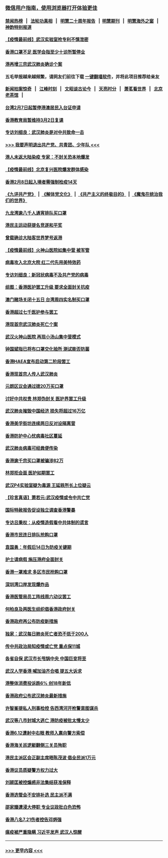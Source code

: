 ### [微信用户指南，使用浏览器打开体验更佳](https://github.com/gfw-breaker/banned-news1/blob/master/indexes/wechat-guide.md?t=0)
#### [禁闻热榜](热点新闻.md?t=0)  &nbsp;&nbsp;|&nbsp;&nbsp; [法轮功真相](https://github.com/gfw-breaker/truth/blob/master/README.md?t=0) &nbsp;&nbsp;|&nbsp;&nbsp; [明慧二十周年报告](https://github.com/gfw-breaker/mh-reports/blob/master/README.md?t=0) &nbsp;&nbsp;|&nbsp;&nbsp;[明慧期刊](https://github.com/gfw-breaker/mh-qikan) &nbsp;&nbsp;|&nbsp;&nbsp; [明慧海外之窗](https://github.com/gfw-breaker/mh-news/blob/master/README.md?t=0) &nbsp;&nbsp;|&nbsp;&nbsp; [神韵特别报道](https://github.com/gfw-breaker/mh-news/blob/master/shenyun.md?t=0)
#### [【疫情最前线】武汉实验室抢专利不慎泄密](../pages/nsc415/n11850310.md?t=02080555) 
#### [香港口罩不足 医学会指至少十诊所暂停业](../pages/nsc415/n11850301.md?t=02080555) 
#### [港再增三宗武汉肺炎确诊个案](../pages/nsc415/n11850328.md?t=02080555) 
#### 五毛举报越来越频繁，请网友们前往下载 [一键翻墙软件](https://github.com/gfw-breaker/ssr-accounts)，并将此项目推荐给亲友
#### [新闻拍案惊奇](https://github.com/gfw-breaker/banned-news1/blob/master/pages/link4.md) &nbsp;&nbsp;|&nbsp;&nbsp; [江峰时刻](https://github.com/gfw-breaker/banned-news1/blob/master/pages/link4.md) &nbsp;&nbsp;|&nbsp;&nbsp; [文昭谈古论今](https://github.com/gfw-breaker/banned-news1/blob/master/pages/link4.md) &nbsp;&nbsp;|&nbsp;&nbsp; [天亮时分](https://github.com/gfw-breaker/banned-news1/blob/master/pages/link4.md) &nbsp;&nbsp;|&nbsp;&nbsp; [萧茗看世界](https://github.com/gfw-breaker/banned-news1/blob/master/pages/link4.md) &nbsp;&nbsp;|&nbsp;&nbsp; [北京老茶馆](https://github.com/gfw-breaker/banned-news1/blob/master/pages/link4.md) &nbsp;&nbsp;|&nbsp;&nbsp; 
#### [台湾2月7日起暂停港澳居民入台证申请](../pages/nsc415/n11850304.md?t=02080555) 
#### [香港教育局暂维持3月2日复课](../pages/nsc415/n11850260.md?t=02080555) 
#### [专访刘细良：武汉肺炎是对中共致命一击](../pages/nsc415/n11849934.md?t=02080555) 
#### [>>> 我要声明退出共产党、共青团、少年队 <<<](https://github.com/begood0513/goodnews/blob/master/quit/letter.md) 
#### [港人未返大陆染疫 专家：不封关恐本地爆发](../pages/nsc415/n11848021.md?t=02080555) 
#### [【疫情最前线】北京复兴医院爆发群体感染](../pages/nsc415/n11847626.md?t=02080555) 
#### [香港2月8日起入境者需强制检疫14天](../pages/nsc415/n11847658.md?t=02080555) 
#### [《九评共产党》](https://github.com/begood0513/9ping.md/blob/master/README.md) &nbsp;|&nbsp; [《解体党文化》](../../../../jtdwh.md/blob/master/README.md)  &nbsp;|&nbsp; [《共产主义的终极目的》](../../../../gczydzjmd.md/blob/master/README.md) &nbsp;|&nbsp; [《魔鬼在统治我们的世界》](../../../../mgztzwmdsj.md/blob/master/README.md) 
#### [九龙湾逾八千人通宵排队买口罩](../pages/nsc415/n11847647.md?t=02080555) 
#### [港民主运动获提名竞逐和平奖](../pages/nsc415/n11847633.md?t=02080555) 
#### [曾载确诊大陆客世界梦号返港](../pages/nsc415/n11847608.md?t=02080555) 
#### [【疫情最前线】火神山医院如集中营 被军管](../pages/nsc415/n11847524.md?t=02080555) 
#### [病毒攻入北京大院 红二代先用美特效药](../pages/nsc415/n11847427.md?t=02080555) 
#### [专访刘细良：新冠状病毒不及共产党的病毒](../pages/nsc415/n11847164.md?t=02080555) 
#### [组图：香港医护罢工升级 要求全面封关抗疫](../pages/nsc415/n11844107.md?t=02080555) 
#### [澳门赌场关闭十五日 台湾周四实名制买口罩](../pages/nsc415/n11845083.md?t=02080555) 
#### [香港超过七千医护参与罢工](../pages/nsc415/n11845051.md?t=02080555) 
#### [港现首宗武汉肺炎死亡个案](../pages/nsc415/n11844998.md?t=02080555) 
#### [武汉火神山医院 再现小汤山集中营模式](../pages/nsc415/n11844763.md?t=02080555) 
#### [钟国斌指已将布口罩交化验所 测试能否防菌](../pages/nsc415/n11842783.md?t=02080555) 
#### [香港HAEA宣布启动第二阶段罢工](../pages/nsc415/n11842723.md?t=02080555) 
#### [香港现首宗人传人武汉肺炎](../pages/nsc415/n11842766.md?t=02080555) 
#### [元朗区议会通过拨20万买口罩](../pages/nsc415/n11842754.md?t=02080555) 
#### [讨好中共权贵 林郑伪封关 医护界罢工升级](../pages/nsc415/n11842359.md?t=02080555) 
#### [武汉肺炎摧毁中国经济 损失将超过16万亿](../pages/nsc415/n11839723.md?t=02080555) 
#### [香港美孚街坊连续两日反对设隔离营](../pages/nsc415/n11839962.md?t=02080555) 
#### [香港防护中心忧病毒社区蔓延](../pages/nsc415/n11839933.md?t=02080555) 
#### [武汉肺炎病毒可经粪便传染](../pages/nsc415/n11839939.md?t=02080555) 
#### [香港逾千宗买口罩被骗涉82万](../pages/nsc415/n11839914.md?t=02080555) 
#### [林郑拒会面 医护如期罢工](../pages/nsc415/n11839892.md?t=02080555) 
#### [武汉P4实验室疑为毒源 王延轶所长上位疑云](../pages/nsc415/n11835543.md?t=02080555) 
#### [【珍言真语】萧若元:武汉疫情或令中共亡党](../pages/nsc415/n11829394.md?t=02080555) 
#### [国际特赦报告促设独立调查香港警暴](../pages/nsc415/n11833845.md?t=02080555) 
#### [专访吕秉权：从疫情造假看中共体制的谎言](../pages/nsc415/n11833813.md?t=02080555) 
#### [香港市民连日排队抢购口罩](../pages/nsc415/n11833794.md?t=02080555) 
#### [袁国勇：年假后14日为防疫关键期](../pages/nsc415/n11831088.md?t=02080555) 
#### [护士请病假 施压港府全面封关](../pages/nsc415/n11831030.md?t=02080555) 
#### [香港一罩难求 多区市民抢购口罩](../pages/nsc415/n11831002.md?t=02080555) 
#### [深圳湾口岸发现爆炸品](../pages/nsc415/n11828802.md?t=02080555) 
#### [香港医管局员工阵线周六动议罢工](../pages/nsc415/n11828762.md?t=02080555) 
#### [何柏良及两医生组织倡香港政府封关](../pages/nsc415/n11828749.md?t=02080555) 
#### [香港政府再公布防疫新措施](../pages/nsc415/n11828716.md?t=02080555) 
#### [独家：武汉每日肺炎死亡者恐不低于200人](../pages/nsc415/n11828240.md?t=02080555) 
#### [传中共政治局知疫情或亡党 重点保11城](../pages/nsc415/n11828145.md?t=02080555) 
#### [各省自保 武汉市长甩锅中央 中国巨变将至](../pages/nsc415/n11828021.md?t=02080555) 
#### [武汉人学香港 喊加油齐合唱 提五大诉求](../pages/nsc415/n11827046.md?t=02080555) 
#### [港整体消费投诉跌6% 创18年新低](../pages/nsc415/n11817280.md?t=02080555) 
#### [香港政府公布武汉肺炎最新措施](../pages/nsc415/n11817152.md?t=02080555) 
#### [许智峯提私人刑事检控 告西湾河开枪警意图谋杀](../pages/nsc415/n11817132.md?t=02080555) 
#### [武汉等八市封城大逃亡 港防疫被批太慢太少](../pages/nsc415/n11817058.md?t=02080555) 
#### [香港6.12遭射中右眼 教师入禀向警方索偿](../pages/nsc415/n11814678.md?t=02080555) 
#### [香港海关巡逻艇翻侧三关员殉职](../pages/nsc415/n11814604.md?t=02080555) 
#### [港民主派区会正副主席晤陈茂波 倡全民派1万元](../pages/nsc415/n11814582.md?t=02080555) 
#### [香港议员质疑警方权力过大](../pages/nsc415/n11814560.md?t=02080555) 
#### [刘颕匡被控煽惑非法集结获准保释](../pages/nsc415/n11811727.md?t=02080555) 
#### [香港选管会不安排补选 民主派不满](../pages/nsc415/n11811691.md?t=02080555) 
#### [邵家臻遭浸大停职 专业议政批白色恐怖](../pages/nsc415/n11811670.md?t=02080555) 
#### [香港八名7.21伤者控告邓炳强](../pages/nsc415/n11811623.md?t=02080555) 
#### [瘟疫被严重隐瞒 习近平发声 武汉人惊醒](../pages/nsc415/n11811186.md?t=02080555) 

----
#### [ >>> 更早内容 <<< ](../indexes/nsc415-earlier.md)
